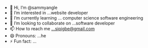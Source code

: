 - 👋 Hi, I’m @sammyangle
- 👀 I’m interested in ...website developer
- 🌱 I’m currently learning ... computer science software engineering
- 💞️ I’m looking to collaborate on ...software developer
- 📫 How to reach me ...sipigbe@gmail.com
- 😄 Pronouns: ...he
- ⚡ Fun fact: ...

<!---
sammyangl/sammyangl is a ✨ special ✨ repository because its `README.md` (this file) appears on your GitHub profile.
You can click the Preview link to take a look at your changes.   
--->
